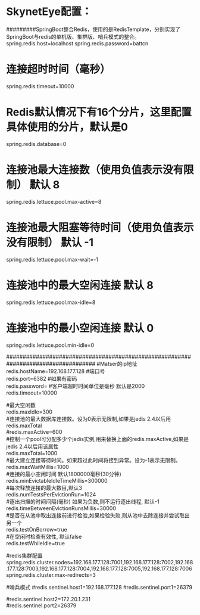 # SkynetEye配置：
#########SpringBoot整合Redis，使用的是RedisTemplate，分别实现了SpringBoot与redis的单机版、集群版、哨兵模式的整合。
spring.redis.host=localhost
spring.redis.password=battcn
# 连接超时时间（毫秒）
spring.redis.timeout=10000
# Redis默认情况下有16个分片，这里配置具体使用的分片，默认是0
spring.redis.database=0
# 连接池最大连接数（使用负值表示没有限制） 默认 8
spring.redis.lettuce.pool.max-active=8
# 连接池最大阻塞等待时间（使用负值表示没有限制） 默认 -1
spring.redis.lettuce.pool.max-wait=-1
# 连接池中的最大空闲连接 默认 8
spring.redis.lettuce.pool.max-idle=8
# 连接池中的最小空闲连接 默认 0
spring.redis.lettuce.pool.min-idle=0

###################################################################################
#Matser的ip地址  
redis.hostName=192.168.177.128
#端口号  
redis.port=6382
#如果有密码  
redis.password=
#客户端超时时间单位是毫秒 默认是2000 
redis.timeout=10000  

#最大空闲数  
redis.maxIdle=300  
#连接池的最大数据库连接数。设为0表示无限制,如果是jedis 2.4以后用redis.maxTotal  
#redis.maxActive=600  
#控制一个pool可分配多少个jedis实例,用来替换上面的redis.maxActive,如果是jedis 2.4以后用该属性  
redis.maxTotal=1000  
#最大建立连接等待时间。如果超过此时间将接到异常。设为-1表示无限制。  
redis.maxWaitMillis=1000  
#连接的最小空闲时间 默认1800000毫秒(30分钟)  
redis.minEvictableIdleTimeMillis=300000  
#每次释放连接的最大数目,默认3  
redis.numTestsPerEvictionRun=1024  
#逐出扫描的时间间隔(毫秒) 如果为负数,则不运行逐出线程, 默认-1  
redis.timeBetweenEvictionRunsMillis=30000  
#是否在从池中取出连接前进行检验,如果检验失败,则从池中去除连接并尝试取出另一个  
redis.testOnBorrow=true  
#在空闲时检查有效性, 默认false  
redis.testWhileIdle=true  

#redis集群配置      
spring.redis.cluster.nodes=192.168.177.128:7001,192.168.177.128:7002,192.168.177.128:7003,192.168.177.128:7004,192.168.177.128:7005,192.168.177.128:7006
spring.redis.cluster.max-redirects=3

#哨兵模式
#redis.sentinel.host1=192.168.177.128
#redis.sentinel.port1=26379

#redis.sentinel.host2=172.20.1.231  
#redis.sentinel.port2=26379